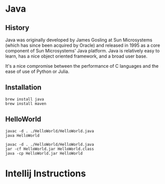 # Java

## History

Java was originally developed by James Gosling at Sun Microsystems (which has since been acquired by Oracle) and released in 1995 as a core component of Sun Microsystems' Java platform. Java is relatively easy to learn, has a nice object oriented framework, and a broad user base.

It's a nice compromise between the performance of C languages and the ease of use of Python or Julia.

## Installation

```
brew install java
brew install maven
```

## HelloWorld

```
javac -d . ./HelloWorld/HelloWorld.java
java HelloWorld
```

```
javac -d . ./HelloWorld/HelloWorld.java
jar -cf HelloWorld.jar HelloWorld.class
java -cp HelloWorld.jar HelloWorld
```

# Intellij Instructions

```

```

